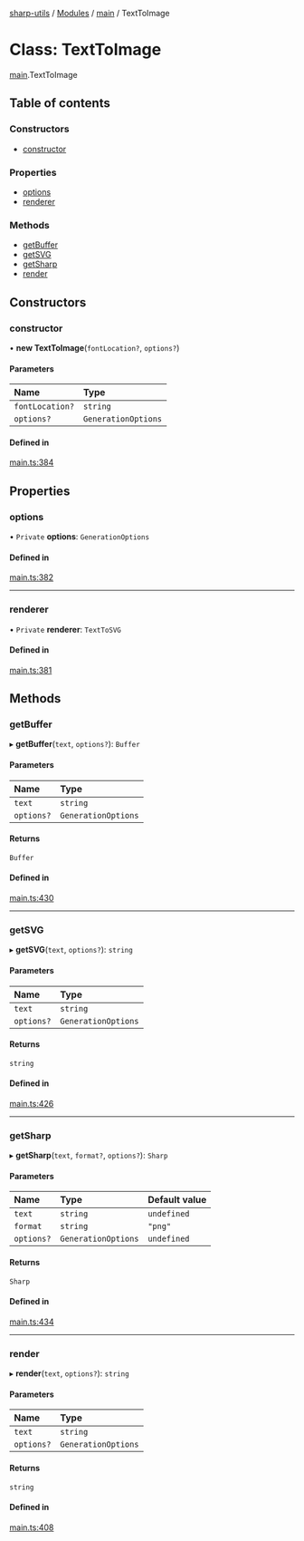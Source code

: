 [sharp-utils](../README.md) / [Modules](../modules.md) / [main](../modules/main.md) / TextToImage

# Class: TextToImage

[main](../modules/main.md).TextToImage

## Table of contents

### Constructors

- [constructor](main.TextToImage.md#constructor)

### Properties

- [options](main.TextToImage.md#options)
- [renderer](main.TextToImage.md#renderer)

### Methods

- [getBuffer](main.TextToImage.md#getbuffer)
- [getSVG](main.TextToImage.md#getsvg)
- [getSharp](main.TextToImage.md#getsharp)
- [render](main.TextToImage.md#render)

## Constructors

### constructor

• **new TextToImage**(`fontLocation?`, `options?`)

#### Parameters

| Name | Type |
| :------ | :------ |
| `fontLocation?` | `string` |
| `options?` | `GenerationOptions` |

#### Defined in

[main.ts:384](https://github.com/Manju2367/sharpUtils/blob/7f05473/main.ts#L384)

## Properties

### options

• `Private` **options**: `GenerationOptions`

#### Defined in

[main.ts:382](https://github.com/Manju2367/sharpUtils/blob/7f05473/main.ts#L382)

___

### renderer

• `Private` **renderer**: `TextToSVG`

#### Defined in

[main.ts:381](https://github.com/Manju2367/sharpUtils/blob/7f05473/main.ts#L381)

## Methods

### getBuffer

▸ **getBuffer**(`text`, `options?`): `Buffer`

#### Parameters

| Name | Type |
| :------ | :------ |
| `text` | `string` |
| `options?` | `GenerationOptions` |

#### Returns

`Buffer`

#### Defined in

[main.ts:430](https://github.com/Manju2367/sharpUtils/blob/7f05473/main.ts#L430)

___

### getSVG

▸ **getSVG**(`text`, `options?`): `string`

#### Parameters

| Name | Type |
| :------ | :------ |
| `text` | `string` |
| `options?` | `GenerationOptions` |

#### Returns

`string`

#### Defined in

[main.ts:426](https://github.com/Manju2367/sharpUtils/blob/7f05473/main.ts#L426)

___

### getSharp

▸ **getSharp**(`text`, `format?`, `options?`): `Sharp`

#### Parameters

| Name | Type | Default value |
| :------ | :------ | :------ |
| `text` | `string` | `undefined` |
| `format` | `string` | `"png"` |
| `options?` | `GenerationOptions` | `undefined` |

#### Returns

`Sharp`

#### Defined in

[main.ts:434](https://github.com/Manju2367/sharpUtils/blob/7f05473/main.ts#L434)

___

### render

▸ **render**(`text`, `options?`): `string`

#### Parameters

| Name | Type |
| :------ | :------ |
| `text` | `string` |
| `options?` | `GenerationOptions` |

#### Returns

`string`

#### Defined in

[main.ts:408](https://github.com/Manju2367/sharpUtils/blob/7f05473/main.ts#L408)
